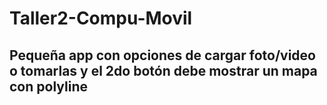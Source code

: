 # Taller2-Compu-Movil
## Pequeña app con opciones de cargar foto/video o tomarlas y el 2do botón debe mostrar un mapa con polyline
